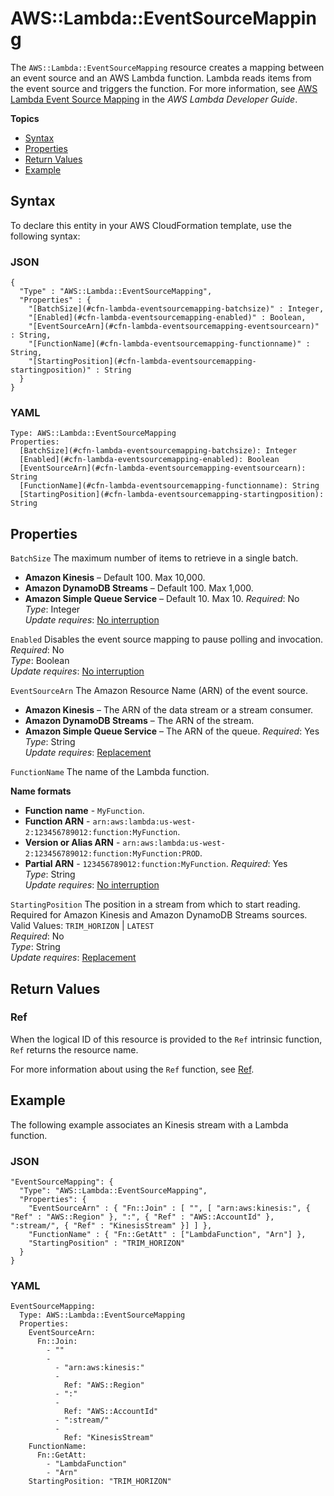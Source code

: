 # AWS::Lambda::EventSourceMapping<a name="aws-resource-lambda-eventsourcemapping"></a>

The `AWS::Lambda::EventSourceMapping` resource creates a mapping between an event source and an AWS Lambda function\. Lambda reads items from the event source and triggers the function\. For more information, see [AWS Lambda Event Source Mapping](https://docs.aws.amazon.com/lambda/latest/dg/intro-invocation-modes.html) in the *AWS Lambda Developer Guide*\.

**Topics**
+ [Syntax](#aws-resource-lambda-eventsourcemapping-syntax)
+ [Properties](#w4ab1c21c10d162c13b9)
+ [Return Values](#w4ab1c21c10d162c13c11)
+ [Example](#w4ab1c21c10d162c13c13)

## Syntax<a name="aws-resource-lambda-eventsourcemapping-syntax"></a>

To declare this entity in your AWS CloudFormation template, use the following syntax:

### JSON<a name="aws-resource-lambda-eventsourcemapping-syntax.json"></a>

```
{
  "Type" : "AWS::Lambda::EventSourceMapping",
  "Properties" : {
    "[BatchSize](#cfn-lambda-eventsourcemapping-batchsize)" : Integer,
    "[Enabled](#cfn-lambda-eventsourcemapping-enabled)" : Boolean,
    "[EventSourceArn](#cfn-lambda-eventsourcemapping-eventsourcearn)" : String,
    "[FunctionName](#cfn-lambda-eventsourcemapping-functionname)" : String,
    "[StartingPosition](#cfn-lambda-eventsourcemapping-startingposition)" : String
  }
}
```

### YAML<a name="aws-resource-lambda-eventsourcemapping-syntax.yaml"></a>

```
Type: AWS::Lambda::EventSourceMapping
Properties: 
  [BatchSize](#cfn-lambda-eventsourcemapping-batchsize): Integer
  [Enabled](#cfn-lambda-eventsourcemapping-enabled): Boolean
  [EventSourceArn](#cfn-lambda-eventsourcemapping-eventsourcearn): String
  [FunctionName](#cfn-lambda-eventsourcemapping-functionname): String
  [StartingPosition](#cfn-lambda-eventsourcemapping-startingposition): String
```

## Properties<a name="w4ab1c21c10d162c13b9"></a>

`BatchSize`  <a name="cfn-lambda-eventsourcemapping-batchsize"></a>
The maximum number of items to retrieve in a single batch\.  
+ **Amazon Kinesis** – Default 100\. Max 10,000\.
+ **Amazon DynamoDB Streams** – Default 100\. Max 1,000\.
+ **Amazon Simple Queue Service** – Default 10\. Max 10\.
*Required*: No  
*Type*: Integer  
*Update requires*: [No interruption](using-cfn-updating-stacks-update-behaviors.md#update-no-interrupt)

`Enabled`  <a name="cfn-lambda-eventsourcemapping-enabled"></a>
Disables the event source mapping to pause polling and invocation\.  
*Required*: No  
*Type*: Boolean  
*Update requires*: [No interruption](using-cfn-updating-stacks-update-behaviors.md#update-no-interrupt)

`EventSourceArn`  <a name="cfn-lambda-eventsourcemapping-eventsourcearn"></a>
The Amazon Resource Name \(ARN\) of the event source\.  
+ **Amazon Kinesis** – The ARN of the data stream or a stream consumer\.
+ **Amazon DynamoDB Streams** – The ARN of the stream\.
+ **Amazon Simple Queue Service** – The ARN of the queue\.
*Required*: Yes  
*Type*: String  
*Update requires*: [Replacement](using-cfn-updating-stacks-update-behaviors.md#update-replacement)

`FunctionName`  <a name="cfn-lambda-eventsourcemapping-functionname"></a>
The name of the Lambda function\.  

**Name formats**
+ **Function name** \- `MyFunction`\.
+ **Function ARN** \- `arn:aws:lambda:us-west-2:123456789012:function:MyFunction`\.
+ **Version or Alias ARN** \- `arn:aws:lambda:us-west-2:123456789012:function:MyFunction:PROD`\.
+ **Partial ARN** \- `123456789012:function:MyFunction`\.
*Required*: Yes  
*Type*: String  
*Update requires*: [No interruption](using-cfn-updating-stacks-update-behaviors.md#update-no-interrupt)

`StartingPosition`  <a name="cfn-lambda-eventsourcemapping-startingposition"></a>
The position in a stream from which to start reading\. Required for Amazon Kinesis and Amazon DynamoDB Streams sources\.  
Valid Values: `TRIM_HORIZON` \| `LATEST`   
*Required*: No  
*Type*: String  
*Update requires*: [Replacement](using-cfn-updating-stacks-update-behaviors.md#update-replacement)

## Return Values<a name="w4ab1c21c10d162c13c11"></a>

### Ref<a name="w4ab1c21c10d162c13c11b3"></a>

When the logical ID of this resource is provided to the `Ref` intrinsic function, `Ref` returns the resource name\.

For more information about using the `Ref` function, see [Ref](intrinsic-function-reference-ref.md)\.

## Example<a name="w4ab1c21c10d162c13c13"></a>

The following example associates an Kinesis stream with a Lambda function\.

### JSON<a name="aws-resource-lambda-eventsourcemapping-example.json"></a>

```
"EventSourceMapping": {  
  "Type": "AWS::Lambda::EventSourceMapping",
  "Properties": {
    "EventSourceArn" : { "Fn::Join" : [ "", [ "arn:aws:kinesis:", { "Ref" : "AWS::Region" }, ":", { "Ref" : "AWS::AccountId" }, ":stream/", { "Ref" : "KinesisStream" }] ] },
    "FunctionName" : { "Fn::GetAtt" : ["LambdaFunction", "Arn"] },
    "StartingPosition" : "TRIM_HORIZON"
  }
}
```

### YAML<a name="aws-resource-lambda-eventsourcemapping-example.yaml"></a>

```
EventSourceMapping: 
  Type: AWS::Lambda::EventSourceMapping
  Properties: 
    EventSourceArn: 
      Fn::Join: 
        - ""
        - 
          - "arn:aws:kinesis:"
          - 
            Ref: "AWS::Region"
          - ":"
          - 
            Ref: "AWS::AccountId"
          - ":stream/"
          - 
            Ref: "KinesisStream"
    FunctionName: 
      Fn::GetAtt: 
        - "LambdaFunction"
        - "Arn"
    StartingPosition: "TRIM_HORIZON"
```